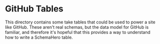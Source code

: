 # GitHub Tables

This directory contains some take tables that could be used to power a site like GitHub. These aren't real schemas, but the data model for GitHub is familiar, and therefore it's hopeful that this provides a way to understand how to write a SchemaHero table.

